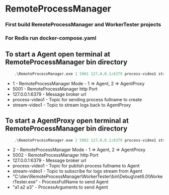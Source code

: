 # RemoteProcessManager

### First build RemoteProcessManager and WorkerTester projects

### For Redis run docker-compose.yaml

## To start a Agent open terminal at RemoteProcessManager bin directory

```ps
    .\RemoteProcessManager.exe 1 5001 127.0.0.1:6379 process-video1 stream-video1
```

* 1 - RemoteProcessManager Mode - 1 => Agent, 2 => AgentProxy
* 5001 - RemoteProcessManager http Port
* 127.0.0.1:6379 - Message broker url
* process-video1 - Topic for sending process fullname to create
* stream-video1 - Topic to stream logs back to AgentProxy

## To start a AgentProxy open terminal at RemoteProcessManager bin directory

```ps
    .\RemoteProcessManager.exe 2 5002 127.0.0.1:6379 process-video1 stream-video1 "C:\dev\RemoteProcessManager\WorkerTester\bin\Debug\net6.0\WorkerTester.exe" "a1 a2 a3"
```

* 2 - RemoteProcessManager Mode - 1 => Agent, 2 => AgentProxy
* 5002 - RemoteProcessManager http Port
* 127.0.0.1:6379 - Message broker url
* process-video1 - Topic for publish process fullname to Agent
* stream-video1 - Topic to subscribe for logs stream from Agent
* "C:\dev\RemoteProcessManager\WorkerTester\bin\Debug\net6.0\WorkerTester.exe" - ProcessFullName to send Agent
* "a1 a2 a3" - ProcessArguments to send Agent
